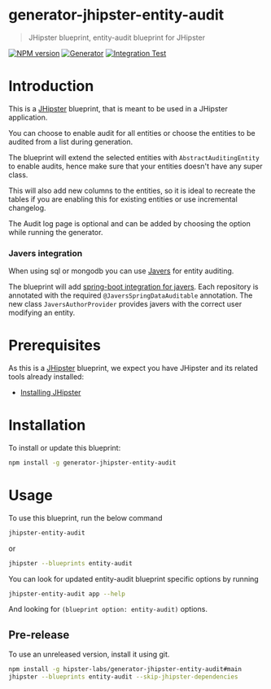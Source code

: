 # generator-jhipster-entity-audit

> JHipster blueprint, entity-audit blueprint for JHipster

[![NPM version][npm-image]][npm-url]
[![Generator](https://github.com/hipster-labs/generator-jhipster-entity-audit/actions/workflows/generator.yml/badge.svg)](https://github.com/hipster-labs/generator-jhipster-entity-audit/actions/workflows/generator.yml)
[![Integration Test](https://github.com/hipster-labs/generator-jhipster-entity-audit/actions/workflows/github-ci.yml/badge.svg)](https://github.com/hipster-labs/generator-jhipster-entity-audit/actions/workflows/github-ci.yml)

# Introduction

This is a [JHipster](https://www.jhipster.tech/) blueprint, that is meant to be used in a JHipster application.

You can choose to enable audit for all entities or choose the entities to be audited from a list during generation.

The blueprint will extend the selected entities with `AbstractAuditingEntity` to enable audits, hence make sure that your entities doesn't have any super class.

This will also add new columns to the entities, so it is ideal to recreate the tables if you are enabling this for existing entities or use incremental changelog.

The Audit log page is optional and can be added by choosing the option while running the generator.

### Javers integration

When using sql or mongodb you can use [Javers](http://javers.org/) for entity auditing.

The blueprint will add [spring-boot integration for javers](http://javers.org/documentation/spring-boot-integration/). Each repository is annotated with the required `@JaversSpringDataAuditable` annotation. The new class `JaversAuthorProvider` provides javers with the correct user modifying an entity.

# Prerequisites

As this is a [JHipster](https://www.jhipster.tech/) blueprint, we expect you have JHipster and its related tools already installed:

- [Installing JHipster](https://www.jhipster.tech/installation/)

# Installation

To install or update this blueprint:

```bash
npm install -g generator-jhipster-entity-audit
```

# Usage

To use this blueprint, run the below command

```bash
jhipster-entity-audit
```

or

```bash
jhipster --blueprints entity-audit
```

You can look for updated entity-audit blueprint specific options by running

```bash
jhipster-entity-audit app --help
```

And looking for `(blueprint option: entity-audit)` options.

## Pre-release

To use an unreleased version, install it using git.

```bash
npm install -g hipster-labs/generator-jhipster-entity-audit#main
jhipster --blueprints entity-audit --skip-jhipster-dependencies
```

[npm-image]: https://img.shields.io/npm/v/generator-jhipster-entity-audit.svg
[npm-url]: https://npmjs.org/package/generator-jhipster-entity-audit
